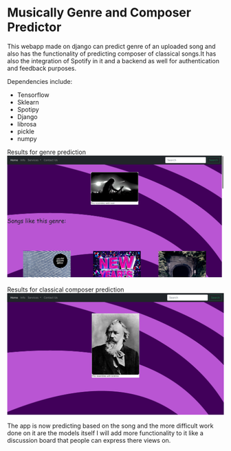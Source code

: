 # Musically Genre and Composer Predictor

This webapp made on django can predict genre of an uploaded song and also has the functionality of predicting composer of classical songs.It has also the integration of Spotify in it
and a backend as well for authentication and feedback purposes.

Dependencies include:
<ul>
<li>Tensorflow</li>
<li>Sklearn</li>
<li>Spotipy</li>
<li>Django</li>
<li>librosa</li>
<li>pickle</li>
<li>numpy</li>
</ul>

Results for genre prediction
<br>
<img src="images/genre.png">
<br><br>
Results for classical composer prediction
<br>
<img src="images/classical.png">

The app is now predicting based on the song and the more difficult work done on it are the models itself I will add more functionality to it like a discussion board that people can express there views on.